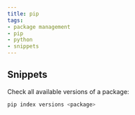 ```yaml
---
title: pip
tags:
- package management
- pip
- python
- snippets
---
```


## Snippets

Check all available versions of a package:

```bash
pip index versions <package>
```